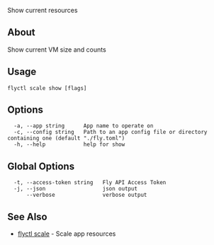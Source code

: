 <p class="font-medium tracking-tight text-gray-400 text-lg -mt-4 mb-9 pb-5 border-b">
  Show current resources
</p>

## About

Show current VM size and counts

## Usage

~~~
flyctl scale show [flags]
~~~

## Options

~~~
  -a, --app string      App name to operate on
  -c, --config string   Path to an app config file or directory containing one (default "./fly.toml")
  -h, --help            help for show
~~~

## Global Options

~~~
  -t, --access-token string   Fly API Access Token
  -j, --json                  json output
      --verbose               verbose output
~~~

## See Also

* [flyctl scale](/docs/flyctl/scale/)	 - Scale app resources

